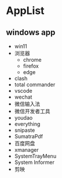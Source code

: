# AppList
## windows app
* win11
* 浏览器
  * chrome
  * firefox
  * edge
* clash
* total commander
* vscode
* wechat
* 微信输入法
* 微信开发者工具
* youdao
* everything
* snipaste
* SumatraPdf
* 百度网盘
* xmanager
* SystemTrayMenu
* System Informer
* 剪映